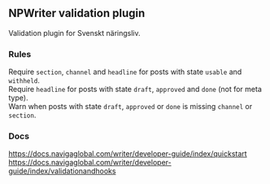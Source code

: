 ## NPWriter validation plugin

Validation plugin for Svenskt näringsliv.

### Rules
Require `section`, `channel` and `headline` for posts with state `usable` and `withheld`.  
Require `headline` for posts with state `draft`, `approved` and `done` (not for meta type).  
Warn when posts with state `draft`, `approved` or `done` is missing `channel` or `section`.

### Docs
https://docs.navigaglobal.com/writer/developer-guide/index/quickstart
https://docs.navigaglobal.com/writer/developer-guide/index/validationandhooks
